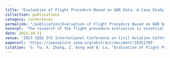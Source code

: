 ```yaml
---
title: "Evaluation of Flight Procedure Based on QAR Data: A Case Study on Daocheng Yading Airport"
collection: publications
category: conferences
permalink: "/publication/Evaluation of Flight Procedure Based on QAR Data: A Case Study on Daocheng Yading Airport"
excerpt: 'The research of the flight procedure evaluation is essential for ensuring flight safety. With Daocheng Yading Airport as the research object, combined with its Quick Access Recorder (QAR) data, a flight procedure evaluation method, namely Analytic Hierarchy Process, Entropy Weight Method, and the Technique for Order Preference by Similarity to an Ideal Solution (AHP-EWM-TOPSIS), was proposed in this paper. The process specifically includes: firstly, a secondary index system is built and optimized by Delphi research; secondly, according to results of the investigation and QAR data of Daocheng Yading Airport, index weights are determined by the combination of AHP and EWM; again, the comprehensive evaluation of the model is completed by TOPSIS; finally, the evaluation of actual samples is applied to analyze the model. Results show that the method proposed in this paper has a certain degree of effectiveness and feasibility for practice.'
date: 2023-10-11
venue: '2023 IEEE 5th International Conference on Civil Aviation Safety and Information Technology (ICCASIT)'
paperurl: 'https://ieeexplore.ieee.org/abstract/document/10351706'
citation: 'G. Yu, X. Zhang, Z. Dong and B. Lu, "Evaluation of Flight Procedure Based on QAR Data: A Case Study on Daocheng Yading Airport," 2023 IEEE 5th International Conference on Civil Aviation Safety and Information Technology (ICCASIT), Dali, China, 2023, pp. 494-500, doi: 10.1109/ICCASIT58768.2023.10351706.'
---
```

